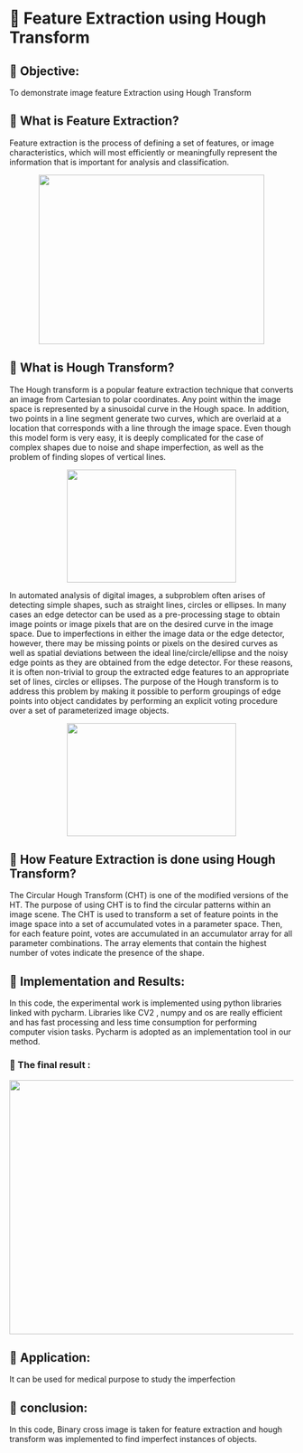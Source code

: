 # :nazar_amulet: Feature Extraction using Hough Transform
## :round_pushpin: Objective:
To demonstrate image feature Extraction using Hough Transform

## :round_pushpin: What is Feature Extraction?
Feature extraction is the process of defining a set of features, or image characteristics, which will most efficiently or meaningfully represent the information that is important for analysis and classification.

<p align="center">
  <img width="400" height="300" src="https://miro.medium.com/max/693/1*zUATaXMAmKof27rPyBRWsg.png">
  </p>
  
## :round_pushpin: What is Hough Transform?
The Hough transform is a popular feature extraction technique that converts an image from Cartesian to polar coordinates. Any point within the image space is represented by a sinusoidal curve in the Hough space. In addition, two points in a line segment generate two curves, which are overlaid at a location that corresponds with a line through the image space. Even though this model form is very easy, it is deeply complicated for the case of complex shapes due to noise and shape imperfection, as well as the problem of finding slopes of vertical lines.
<p align="center">
  <img width="300" height="200" src="https://ars.els-cdn.com/content/image/3-s2.0-B9780128020456000302-f30-03-9780128020456.jpg">
  </p>
  In automated analysis of digital images, a subproblem often arises of detecting simple shapes, such as straight lines, circles or ellipses. In many cases an edge detector can be used as a pre-processing stage to obtain image points or image pixels that are on the desired curve in the image space. Due to imperfections in either the image data or the edge detector, however, there may be missing points or pixels on the desired curves as well as spatial deviations between the ideal line/circle/ellipse and the noisy edge points as they are obtained from the edge detector. For these reasons, it is often non-trivial to group the extracted edge features to an appropriate set of lines, circles or ellipses. The purpose of the Hough transform is to address this problem by making it possible to perform groupings of edge points into object candidates by performing an explicit voting procedure over a set of parameterized image objects.
  <p align="center">
  <img width="300" height="200" src="https://scikit-image.org/docs/0.11.x/_images/plot_line_hough_transform_1.png">
  </p>
  
## :round_pushpin: How Feature Extraction is done using Hough Transform? 
The Circular Hough Transform (CHT) is one of the modified versions of the HT. The purpose of using CHT is to find the circular patterns within an image scene. The CHT is used to transform a set of feature points in the image space into a set of accumulated votes in a parameter space. Then, for each feature point, votes are accumulated in an accumulator array for all parameter combinations. The array elements that contain the highest number of votes indicate the presence of the shape.
## :round_pushpin: Implementation and Results:
In this code, the experimental work is implemented using python libraries linked with pycharm. Libraries like CV2 , numpy and os are really efficient and has fast processing and less time consumption for performing computer vision tasks. Pycharm is adopted as an implementation tool in our method. 

### :star2: The final result :
 <p align="center">
  <img width="600" height="450" src="https://user-images.githubusercontent.com/66861391/135981127-2be210cc-c804-4061-abad-040d194e41bb.png">
 </p>

  
## :round_pushpin: Application:
 It can be used for medical purpose to study the imperfection
## :round_pushpin: conclusion:
In this code, Binary cross image is taken for feature extraction and hough transform was implemented to find imperfect instances of objects.
